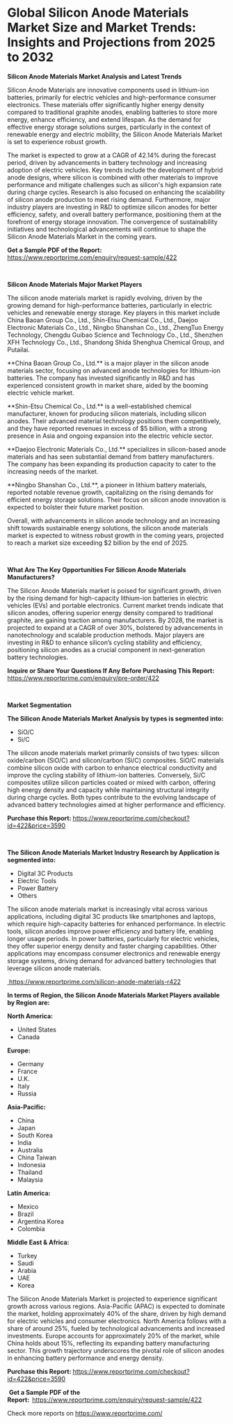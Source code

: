 <p><h1>Global Silicon Anode Materials Market Size and Market Trends: Insights and Projections from 2025 to 2032</h1></p><p><strong>Silicon Anode Materials Market Analysis and Latest Trends</strong></p>
<p><p>Silicon Anode Materials are innovative components used in lithium-ion batteries, primarily for electric vehicles and high-performance consumer electronics. These materials offer significantly higher energy density compared to traditional graphite anodes, enabling batteries to store more energy, enhance efficiency, and extend lifespan. As the demand for effective energy storage solutions surges, particularly in the context of renewable energy and electric mobility, the Silicon Anode Materials Market is set to experience robust growth.</p><p>The market is expected to grow at a CAGR of 42.14% during the forecast period, driven by advancements in battery technology and increasing adoption of electric vehicles. Key trends include the development of hybrid anode designs, where silicon is combined with other materials to improve performance and mitigate challenges such as silicon's high expansion rate during charge cycles. Research is also focused on enhancing the scalability of silicon anode production to meet rising demand. Furthermore, major industry players are investing in R&D to optimize silicon anodes for better efficiency, safety, and overall battery performance, positioning them at the forefront of energy storage innovation. The convergence of sustainability initiatives and technological advancements will continue to shape the Silicon Anode Materials Market in the coming years.</p></p>
<p><strong>Get a Sample PDF of the Report:&nbsp;</strong> <a href="https://www.reportprime.com/enquiry/request-sample/422?utm_campaign=3018&utm_medium=2&utm_source=Github&utm_content=ia&utm_term=18032025&utm_id=silicon-anode-materials">https://www.reportprime.com/enquiry/request-sample/422</a></p>
<p>&nbsp;</p>
<p><strong>Silicon Anode Materials Major Market Players</strong></p>
<p><p>The silicon anode materials market is rapidly evolving, driven by the growing demand for high-performance batteries, particularly in electric vehicles and renewable energy storage. Key players in this market include China Baoan Group Co., Ltd., Shin-Etsu Chemical Co., Ltd., Daejoo Electronic Materials Co., Ltd., Ningbo Shanshan Co., Ltd., ZhengTuo Energy Technology, Chengdu Guibao Science and Technology Co., Ltd., Shenzhen XFH Technology Co., Ltd., Shandong Shida Shenghua Chemical Group, and Putailai.</p><p>**China Baoan Group Co., Ltd.** is a major player in the silicon anode materials sector, focusing on advanced anode technologies for lithium-ion batteries. The company has invested significantly in R&D and has experienced consistent growth in market share, aided by the booming electric vehicle market.</p><p>**Shin-Etsu Chemical Co., Ltd.** is a well-established chemical manufacturer, known for producing silicon materials, including silicon anodes. Their advanced material technology positions them competitively, and they have reported revenues in excess of $5 billion, with a strong presence in Asia and ongoing expansion into the electric vehicle sector.</p><p>**Daejoo Electronic Materials Co., Ltd.** specializes in silicon-based anode materials and has seen substantial demand from battery manufacturers. The company has been expanding its production capacity to cater to the increasing needs of the market.</p><p>**Ningbo Shanshan Co., Ltd.**, a pioneer in lithium battery materials, reported notable revenue growth, capitalizing on the rising demands for efficient energy storage solutions. Their focus on silicon anode innovation is expected to bolster their future market position.</p><p>Overall, with advancements in silicon anode technology and an increasing shift towards sustainable energy solutions, the silicon anode materials market is expected to witness robust growth in the coming years, projected to reach a market size exceeding $2 billion by the end of 2025.</p></p>
<p>&nbsp;</p>
<p><strong>What Are The Key Opportunities For Silicon Anode Materials Manufacturers?</strong></p>
<p><p>The Silicon Anode Materials market is poised for significant growth, driven by the rising demand for high-capacity lithium-ion batteries in electric vehicles (EVs) and portable electronics. Current market trends indicate that silicon anodes, offering superior energy density compared to traditional graphite, are gaining traction among manufacturers. By 2028, the market is projected to expand at a CAGR of over 30%, bolstered by advancements in nanotechnology and scalable production methods. Major players are investing in R&D to enhance silicon’s cycling stability and efficiency, positioning silicon anodes as a crucial component in next-generation battery technologies.</p></p>
<p><strong>Inquire or Share Your Questions If Any Before Purchasing This Report:</strong> <a href="https://www.reportprime.com/enquiry/pre-order/422?utm_campaign=3018&utm_medium=2&utm_source=Github&utm_content=ia&utm_term=18032025&utm_id=silicon-anode-materials">https://www.reportprime.com/enquiry/pre-order/422</a></p>
<p>&nbsp;</p>
<p><strong>Market Segmentation</strong></p>
<p><strong>The Silicon Anode Materials Market Analysis by types is segmented into:</strong></p>
<p><ul><li>SiO/C</li><li>Si/C</li></ul></p>
<p><p>The silicon anode materials market primarily consists of two types: silicon oxide/carbon (SiO/C) and silicon/carbon (Si/C) composites. SiO/C materials combine silicon oxide with carbon to enhance electrical conductivity and improve the cycling stability of lithium-ion batteries. Conversely, Si/C composites utilize silicon particles coated or mixed with carbon, offering high energy density and capacity while maintaining structural integrity during charge cycles. Both types contribute to the evolving landscape of advanced battery technologies aimed at higher performance and efficiency.</p></p>
<p><strong>Purchase this Report:&nbsp;</strong><a href="https://www.reportprime.com/checkout?id=422&price=3590&utm_campaign=3018&utm_medium=2&utm_source=Github&utm_content=ia&utm_term=18032025&utm_id=silicon-anode-materials">https://www.reportprime.com/checkout?id=422&price=3590</a></p>
<p>&nbsp;</p>
<p><strong>The Silicon Anode Materials Market Industry Research by Application is segmented into:</strong></p>
<p><ul><li>Digital 3C Products</li><li>Electric Tools</li><li>Power Battery</li><li>Others</li></ul></p>
<p><p>The silicon anode materials market is increasingly vital across various applications, including digital 3C products like smartphones and laptops, which require high-capacity batteries for enhanced performance. In electric tools, silicon anodes improve power efficiency and battery life, enabling longer usage periods. In power batteries, particularly for electric vehicles, they offer superior energy density and faster charging capabilities. Other applications may encompass consumer electronics and renewable energy storage systems, driving demand for advanced battery technologies that leverage silicon anode materials.</p></p>
<p><a href="https://www.reportprime.com/silicon-anode-materials-r422?utm_campaign=3018&utm_medium=2&utm_source=Github&utm_content=ia&utm_term=18032025&utm_id=silicon-anode-materials">&nbsp;https://www.reportprime.com/silicon-anode-materials-r422</a></p>
<p><strong>In terms of Region, the Silicon Anode Materials Market Players available by Region are:</strong></p>
<p>
    <p> <strong> North America: </strong>
        <ul>
            <li>United States</li>
            <li>Canada</li>
        </ul>
        </p> 
    <p> <strong> Europe: </strong>
        <ul>
            <li>Germany</li>
            <li>France</li>
            <li>U.K.</li>
            <li>Italy</li>
            <li>Russia</li>
        </ul>
        </p> 
    <p> <strong> Asia-Pacific: </strong>
        <ul>
            <li>China</li>
            <li>Japan</li>
            <li>South Korea</li>
            <li>India</li>
            <li>Australia</li>
            <li>China Taiwan</li>
            <li>Indonesia</li>
            <li>Thailand</li>
            <li>Malaysia</li>
        </ul>
        </p> 
    <p> <strong> Latin America: </strong>
        <ul>
            <li>Mexico</li>
            <li>Brazil</li>
            <li>Argentina Korea</li>
            <li>Colombia</li>
        </ul>
        </p> 
    <p> <strong> Middle East & Africa: </strong>
        <ul>
            <li>Turkey</li>
            <li>Saudi</li>
            <li>Arabia</li>
            <li>UAE</li>
            <li>Korea</li>
        </ul>
    </p>
    </p>
<p><p>The Silicon Anode Materials Market is projected to experience significant growth across various regions. Asia-Pacific (APAC) is expected to dominate the market, holding approximately 40% of the share, driven by high demand for electric vehicles and consumer electronics. North America follows with a share of around 25%, fueled by technological advancements and increased investments. Europe accounts for approximately 20% of the market, while China holds about 15%, reflecting its expanding battery manufacturing sector. This growth trajectory underscores the pivotal role of silicon anodes in enhancing battery performance and energy density.</p></p>
<p><strong>Purchase this Report: </strong><a href="https://www.reportprime.com/checkout?id=422&price=3590&utm_campaign=3018&utm_medium=2&utm_source=Github&utm_content=ia&utm_term=18032025&utm_id=silicon-anode-materials">https://www.reportprime.com/checkout?id=422&price=3590</a></p>
<p>&nbsp;<strong>Get a Sample PDF of the Report:&nbsp;&nbsp;</strong><a href="https://www.reportprime.com/enquiry/request-sample/422?utm_campaign=3018&utm_medium=2&utm_source=Github&utm_content=ia&utm_term=18032025&utm_id=silicon-anode-materials">https://www.reportprime.com/enquiry/request-sample/422</a></p>
<p><strong></strong></p>
<p>Check more reports on <a href="https://www.reportprime.com/?utm_campaign=3018&utm_medium=2&utm_source=Github&utm_content=ia&utm_term=18032025&utm_id=silicon-anode-materials">https://www.reportprime.com/</a></p>